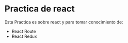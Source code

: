 # Practica de react

Esta Practica es sobre react y para tomar conocimiento de:

- React Route
- React Redux
